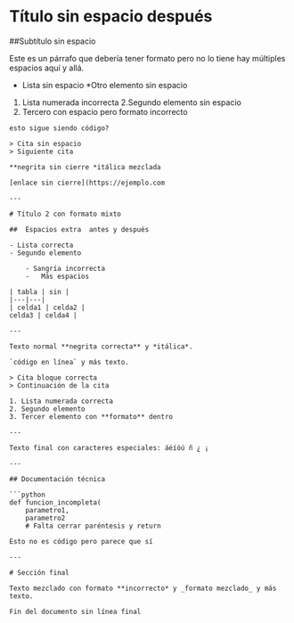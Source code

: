 # Título sin espacio después

##Subtítulo sin espacio

Este es un párrafo que debería tener formato pero no lo tiene  hay múltiples espacios  aquí y    allá.

* Lista sin espacio
*Otro elemento sin espacio

1. Lista numerada incorrecta
2.Segundo elemento sin espacio
3. Tercero con espacio pero formato incorrecto

```código sin cierre
esto sigue siendo código?

> Cita sin espacio
> Siguiente cita

**negrita sin cierre *itálica mezclada

[enlace sin cierre](https://ejemplo.com

---

# Título 2 con formato mixto

##  Espacios extra  antes y después

- Lista correcta
- Segundo elemento

    - Sangría incorrecta
    -   Más espacios

| tabla | sin |
|---|---|
| celda1 | celda2 |
celda3 | celda4 |

---

Texto normal **negrita correcta** y *itálica*.

`código en línea` y más texto.

> Cita bloque correcta
> Continuación de la cita

1. Lista numerada correcta
2. Segundo elemento
3. Tercer elemento con **formato** dentro

---

Texto final con caracteres especiales: áéíóú ñ ¿ ¡

---

## Documentación técnica

```python
def funcion_incompleta(
    parametro1,
    parametro2
    # Falta cerrar paréntesis y return

Esto no es código pero parece que sí

---

# Sección final

Texto mezclado con formato **incorrecto* y _formato mezclado_ y más texto.

Fin del documento sin línea final